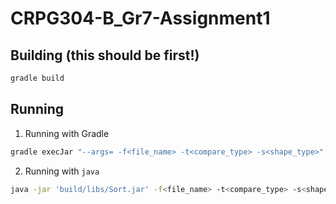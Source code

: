 # CRPG304-B_Gr7-Assignment1

## Building (this should be first!)

```bash
gradle build
```

## Running

1. Running with Gradle

```ps1
gradle execJar "--args= -f<file_name> -t<compare_type> -s<shape_type>"
```

2. Running with `java`

```bash
java -jar 'build/libs/Sort.jar' -f<file_name> -t<compare_type> -s<shape_type>
```
